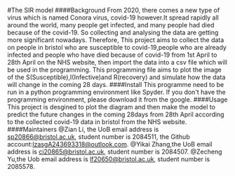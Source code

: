 #The SIR model
####Background
From 2020, there comes a new type of virus which is named Conora virus, covid-19 however.It spread rapidly all around the world, many people get infected, and many people had died because of the covid-19. So collecting and analysing the data are getting more significant nowadays.
Therefore, This project aims to collect the data on people in bristol who are susceptible to covid-19,people who are already infected and people who have died because of covid-19 from 1st April to 28th April on the NHS website, then import the data into a csv file which will be used in the programming.
This programming file aims to plot the image of the S(Susceptible),I(Infective)and R(recovery) and simulate how the data will change in the coming 28 days.
####Install
This programme need to be run in a python programming environment like Spyder.
If you don't have the programming environment, please download it from the google.
####Usage
This project is desgined to plot the diagram and then make the model to predict the future changes in the coming 28days from 28th April according to the collected covid-19 data in bristol from the NHS website.
####Maintainers
@Zian Li, the UoB email address is sp20866@bristol.ac.uk, student number is 2084511, the Github account:lzasgA243693318@outlook.com.
@Yikai Zhang,the UoB email address is ci20865@bristol.ac.uk, student number is 2084507.
@Zecheng Yu,the Uob email address is lf20650@bristol.ac.uk, student number is 2085578.

